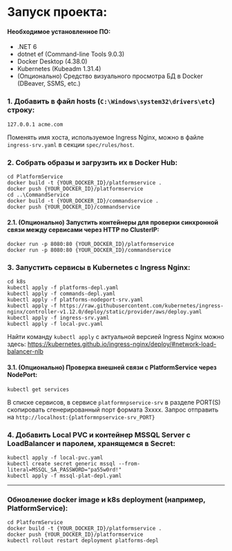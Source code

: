 # Запуск проекта:

#### Необходимое установленное ПО:
- .NET 6
- dotnet ef (Command-line Tools 9.0.3)
- Docker Desktop (4.38.0)
- Kubernetes (Kubeadm 1.31.4)
- (Опционально) Средство визуального просмотра БД в Docker (DBeaver, SSMS, etc.)


### 1. Добавить в файл hosts (`C:\Windows\system32\drivers\etc`) строку:
```
127.0.0.1 acme.com
```
Поменять имя хоста, используемое Ingress Nginx, можно в файле `ingress-srv.yaml` в секции `spec/rules/host`.


### 2. Собрать образы и загрузить их в Docker Hub:
```
cd PlatformService
docker build -t {YOUR_DOCKER_ID}/platformservice .
docker push {YOUR_DOCKER_ID}/platformservice
cd ..\CommandService
docker build -t {YOUR_DOCKER_ID}/commandservice .
docker push {YOUR_DOCKER_ID}/commandservice
```


#### 2.1. (Опционально) Запустить контейнеры для проверки синхронной связи между сервисами через HTTP по ClusterIP:
```
docker run -p 8080:80 {YOUR_DOCKER_ID}/platformservice
docker run -p 8080:80 {YOUR_DOCKER_ID}/commandservice
```


### 3. Запустить сервисы в Kubernetes с Ingress Nginx:
```
cd k8s
kubectl apply -f platforms-depl.yaml
kubectl apply -f commands-depl.yaml
kubectl apply -f platforms-nodeport-srv.yaml
kubectl apply -f https://raw.githubusercontent.com/kubernetes/ingress-nginx/controller-v1.12.0/deploy/static/provider/aws/deploy.yaml
kubectl apply -f ingress-srv.yaml
kubectl apply -f local-pvc.yaml
```
Найти команду `kubectl apply` с актуальной версией Ingress Nginx можно здесь:
https://kubernetes.github.io/ingress-nginx/deploy/#network-load-balancer-nlb


#### 3.1. (Опционально) Проверка внешней связи с PlatformService через NodePort:
```
kubectl get services
```
В списке сервисов, в сервисе `platformnpservice-srv` в разделе PORT(S) скопировать сгенерированный порт формата 3хххх.
Запрос отправить на `http://localhost:{platformnpservice-srv_PORT}`


### 4. Добавить Local PVC и контейнер MSSQL Server с LoadBalancer и паролем, хранящемся в Secret:
```
kubectl apply -f local-pvc.yaml
kubectl create secret generic mssql --from-literal=MSSQL_SA_PASSWORD="pa55w0rd!"
kubectl apply -f mssql-plat-depl.yaml
```


<hr />

### Обновление docker image и k8s deployment (например, PlatformService):
```
cd PlatformService
docker build -t {YOUR_DOCKER_ID}/platformservice .
docker push {YOUR_DOCKER_ID}/platformservice
kubectl rollout restart deployment platforms-depl
```
